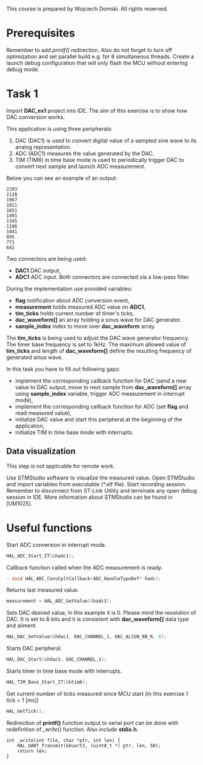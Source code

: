 This course is prepared by Wojciech Domski.
All rights reserved.

# Prerequisites

Remember to add *printf()* redirection.
Also do not forget to turn off optimization and 
set parallel build e.g. for 8 simultaneous threads.
Create a launch debug configuration that 
will only flash the MCU without entering debug mode.

# Task 1

Import **DAC_ex1** project into IDE.
The aim of this exercise is to show how DAC 
conversion works. 

This application is using three peripherals:
1. DAC (DAC1) is used to convert digital value of 
a sampled sine wave to its analog representation.
2. ADC (ADC1) measures the value generated by the DAC.
3. TIM (TIM6) in time base mode is used to periodically 
trigger DAC to convert next sample and 
launch ADC measurement.

Below you can see an example of an output:
```
2293
2128
1967
1811
1651
1491
1345
1186
1041
895
771
641
```

Two connectors are being used:
- **DAC1** DAC output,
- **ADC1** ADC input.
Both connectors are connected via a low-pass filter.

During the implementation use provided variables: 
- **flag** notification about ADC conversion event, 
- **measurement** holds measured ADC value on **ADC1**, 
- **tim_ticks** holds current number of timer's ticks,
- **dac_waveform[]** an array holding a sinus wave for 
DAC generator.
- **sample_index** index to move over **dac_waveform** array.

The **tim_ticks** is being used to adjust the 
DAC wave generator frequency. The timer base frequency is 
set to 1kHz. The maximum allowed value of **tim_ticks**
and length of **dac_waveform[]** define the resulting 
frequency of generated sinus wave.

In this task you have to fill out following gaps:

- implement the corresponding callback function for DAC 
(send a new value to DAC output, move to next sample from 
**dac_waveform[]** array using **sample_index** variable, 
trigger ADC measurement in interrupt mode),
- implement the corresponding callback function for ADC 
(set **flag** and read measured value),
- initialize DAC value and start this peripheral at the beginning 
of the application,
- initialize TIM in time base mode with interrupts.

## Data visualization

This step is not applicable for remote work.

Use STMStudio software to visualize the measured value.
Open STMStudio and import variables from executable (*.elf file).
Start recording session. Remember to disconnect from ST-Link Utility 
and terminate any open debug session in IDE.
More information about STMStudio can be found in [UM1025].


# Useful functions

Start ADC conversion in interrupt mode.
```C
HAL_ADC_Start_IT(&hadc1);
```

Callback function called when the ADC measurement is ready.
```C
- void HAL_ADC_ConvCpltCallback(ADC_HandleTypeDef* hadc);
```

Returns last measured value.
```C
measurement = HAL_ADC_GetValue(&hadc1);
```

Sets DAC desired value, in this example it is 0. 
Please mind the resolution of DAC. It is set to 
8 bits and it is consistent with **dac_waveform[]** 
data type and aliment.
```C
HAL_DAC_SetValue(&hdac1, DAC_CHANNEL_1, DAC_ALIGN_8B_R, 0);
```

Starts DAC peripheral.
```C
HAL_DAC_Start(&hdac1, DAC_CHANNEL_1);
```

Starts timer in time base mode with interrupts.
```C
HAL_TIM_Base_Start_IT(&htim6);
```

Get current number of ticks measured since 
MCU start (in this exercise 1 tick = 1 [ms])
```C
HAL_GetTick();
```

Redirection of **printf()** function output to serial port 
can be done with redefinition of *_write()* function.
Also include **stdio.h**.

```
int _write(int file, char *ptr, int len) {
	HAL_UART_Transmit(&huart2, (uint8_t *) ptr, len, 50);
	return len;
}
```
